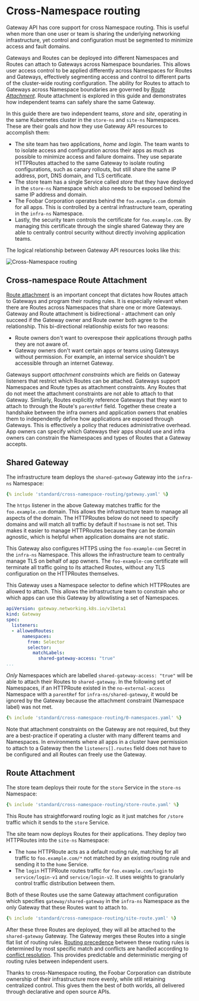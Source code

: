 # Cross-Namespace routing

Gateway API has core support for cross Namespace routing. This is useful
when more than one user or team is sharing the underlying networking
infrastructure, yet control and configuration must be segmented to minimize
access and fault domains.

Gateways and Routes can be deployed into different Namespaces and Routes  can
attach to Gateways across Namespace boundaries. This allows user access
control to be applied differently across Namespaces for Routes and Gateways,
effectively segmenting access and control to different parts of the
cluster-wide  routing configuration. The ability for Routes to attach to
Gateways across Namespace boundaries are governed by [_Route Attachment_](#cross-namespace-route-attachment). Route attachment is explored
in this guide and demonstrates how independent teams can safely share the same
Gateway.

In this guide there are two independent teams, _store_ and _site_, operating
in the same Kubernetes cluster in the `store-ns` and `site-ns` Namespaces. These
are their goals and how they use Gateway API resources to accomplish them:

- The site team has two applications, _home_ and _login_. The team wants to to
isolate access and  configuration across their apps as much as possible to
minimize access and failure domains. They use separate HTTPRoutes attached to
the same Gateway to isolate routing configurations, such as canary rollouts,
but still share the same IP address, port, DNS domain, and TLS certificate.
- The store team has a single Service called _store_ that they have deployed
in the `store-ns` Namespace which also needs to be exposed behind the same IP
address and domain.
- The Foobar Corporation operates behind the `foo.example.com` domain for all
apps. This is controlled by a central infrastructure team, operating in the
`infra-ns` Namespace.
- Lastly, the security team controls the certificate for `foo.example.com`.
By managing this certificate through the single shared Gateway they are able
to centrally control security without directly involving application teams.

The logical relationship between Gateway API resources looks like this:

![Cross-Namespace routing](/images/cross-namespace-routing.svg)

## Cross-namespace Route Attachment

[Route attachment][attachment] is an important concept that dictates how Routes
attach to Gateways and program their routing rules. It is especially relevant
when there are Routes across Namespaces that share one or more Gateways.
Gateway and Route attachment is bidirectional - attachment can only succeed if
the Gateway owner and Route owner both agree to the relationship. This
bi-directional relationship exists for two reasons:

- Route owners don't want to overexpose their applications through paths they
are not aware of.
- Gateway owners don't want certain apps or teams using Gateways without
permission. For example, an internal service shouldn't be accessible
through an internet Gateway.

Gateways support _attachment constraints_ which are fields on Gateway
listeners that restrict which Routes can be attached. Gateways support
Namespaces and Route types as attachment constraints. Any Routes that do not
meet the attachment constraints are not able to attach to that Gateway.
Similarly, Routes explicitly reference Gateways that they want to attach to
through the Route's `parentRef` field. Together these create a handshake
between the infra owners and application owners that enables them to
independently define how applications are exposed through Gateways. This is
effectively a policy that reduces administrative overhead. App owners can
specify which Gateways their apps should use and infra owners can constrain
the Namespaces and types of Routes that a Gateway accepts.


## Shared Gateway

The infrastructure team deploys the `shared-gateway` Gateway into the `infra-ns`
Namespace:

```yaml
{% include 'standard/cross-namespace-routing/gateway.yaml' %}
```

The `https` listener in the above Gateway matches traffic for the
`foo.example.com` domain. This allows the infrastructure team to manage all
aspects of the domain. The HTTPRoutes below do not need to specify domains
and will match all traffic by default if `hostname` is not set. This makes
it easier to manage HTTPRoutes because they can be domain agnostic, which is
helpful when application domains are not static.

This Gateway also configures HTTPS using the `foo-example-com` Secret
in the `infra-ns` Namespace. This allows the infrastructure team to centrally
manage TLS on behalf of app owners. The `foo-example-com` certificate will
terminate all traffic going to its attached Routes, without any TLS
configuration on the HTTPRoutes themselves.

This Gateway uses a Namespace selector to define which HTTPRoutes are allowed
to attach. This allows the infrastructure team to constrain who
or which apps can use this Gateway by allowlisting a set of Namespaces.


```yaml
apiVersion: gateway.networking.k8s.io/v1beta1
kind: Gateway
spec:
  listeners:
  - allowedRoutes:
      namespaces:
        from: Selector
        selector:
          matchLabels:
            shared-gateway-access: "true"
...
```

_Only_ Namespaces which are labelled `shared-gateway-access: "true"` will be
able to attach their Routes to `shared-gateway`. In the following set of
Namespaces, if an HTTPRoute existed in the `no-external-access` Namespace with
a `parentRef`  for `infra-ns/shared-gateway`, it would be ignored by the
Gateway because the  attachment constraint (Namespace label) was not met.

```yaml
{% include 'standard/cross-namespace-routing/0-namespaces.yaml' %}
```

Note that attachment constraints on the Gateway are not required, but they are
a best-practice if operating a cluster with many different teams and
Namespaces. In environments where all apps in a cluster have permission to
attach to a Gateway then the `listeners[].routes` field does not have to be
configured and all Routes can freely use the Gateway.


## Route Attachment

The store team deploys their route for the `store` Service in the `store-ns`
Namespace:

```yaml
{% include 'standard/cross-namespace-routing/store-route.yaml' %}
```

This Route has straightforward routing logic as it just matches for
`/store` traffic which it sends to the `store` Service.

The site team now deploys Routes for their applications. They deploy two
HTTPRoutes into the `site-ns` Namespace:

- The `home` HTTPRoute acts as a default routing rule, matching for all traffic
to `foo.example.com/*` not matched by an existing routing rule and sending it to
the `home` Service.
- The `login` HTTPRoute  routes traffic for `foo.example.com/login` to
`service/login-v1` and `service/login-v2`. It uses weights to granularly
control traffic distribution between them.

Both of these Routes use the same Gateway attachment configuration which
specifies `gateway/shared-gateway` in the `infra-ns` Namespace as the only
Gateway that these Routes want to attach to.

```yaml
{% include 'standard/cross-namespace-routing/site-route.yaml' %}
```

After these three Routes are deployed, they will all be attached to the
`shared-gateway` Gateway. The Gateway merges these Routes into a single flat
list of routing rules. [Routing precedence](/reference/spec/#gateway.networking.k8s.io/v1.HTTPRouteRule)
between these routing rules is determined by most specific match and
conflicts are handled according to [conflict
resolution](/concepts/guidelines#conflicts). This provides predictable and
deterministic merging of routing rules between independent users.

Thanks to cross-Namespace routing, the Foobar Corporation can distribute
ownership of their infrastructure more evenly, while still retaining centralized
control. This gives them the best of both worlds, all delivered through
declarative and open source APIs.

[attachment]:/concepts/api-overview/#attaching-routes-to-gateways
